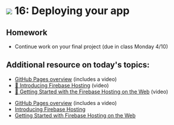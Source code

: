 # ![](https://ga-dash.s3.amazonaws.com/production/assets/logo-9f88ae6c9c3871690e33280fcf557f33.png) 16: Deploying your app

## Homework 

- Continue work on your final project (due in class Monday 4/10)

## Additional resource on today's topics:

- [GitHub Pages overview](https://pages.github.com) (includes a video)
- [&#127909; Introducing Firebase Hosting](https://www.youtube.com/watch?v=jsRVHeQd5kU&index=13&list=PLl-K7zZEsYLmOF_07IayrTntevxtbUxDL) (video)
- [&#127909; Getting Started with the Firebase Hosting on the Web](https://www.youtube.com/watch?v=meofoNuK3vo&list=PLl-K7zZEsYLmnJ_FpMOZgyg6XcIGBu2OX&index=6) (video)

<ul>
    <li><a href="https://pages.github.com">GitHub Pages overview</a> (includes a video)</li>
    <li><a href="https://www.youtube.com/watch?v=jsRVHeQd5kU&index=13&list=PLl-K7zZEsYLmOF_07IayrTntevxtbUxDL">Introducing Firebase Hosting</a></li>
    <li class="video-item"><a href="https://www.youtube.com/watch?v=meofoNuK3vo&list=PLl-K7zZEsYLmnJ_FpMOZgyg6XcIGBu2OX&index=6">Getting Started with Firebase Hosting on the Web</a></li>
</ul>